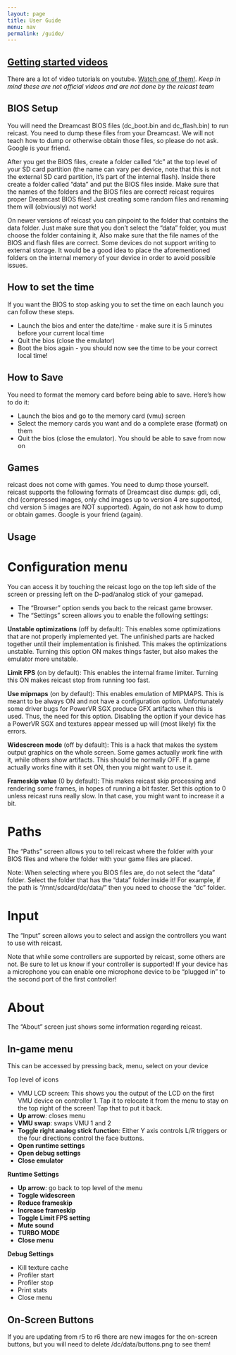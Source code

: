 ```yaml
---
layout: page
title: User Guide
menu: nav
permalink: /guide/
---
```


[Getting started videos](https://www.youtube.com/results?search_query=Setting+up+reicast+android)
---

There are a lot of video tutorials on youtube. [Watch one of them!](https://www.youtube.com/results?search_query=Setting+up+reicast+android). *Keep in mind these are not official videos and are not done by the reicast team*

BIOS Setup
---

You will need the Dreamcast BIOS files (dc_boot.bin and dc_flash.bin) to run reicast. You need to dump these files from your Dreamcast. We will not teach how to dump or otherwise obtain those files, so please do not ask. Google is your friend.

After you get the BIOS files, create a folder called “dc” at the top level of your SD card partition (the name can vary per device, note that this is not the external SD card partition, it’s part of the internal flash). Inside there create a folder called “data” and put the BIOS files inside. Make sure that the names of the folders and the BIOS files are correct! reicast requires proper Dreamcast BIOS files! Just creating some random files and renaming them will (obviously) not work!

On newer versions of reicast you can pinpoint to the folder that contains the data folder. Just make sure that you don’t select the “data” folder, you must choose the folder containing it, Also make sure that the file names of the BIOS and flash files are correct.
Some devices do not support writing to external storage. It would be a good idea to place the aforementioned folders on the internal memory of your device in order to avoid possible issues.


How to set the time
---

If you want the BIOS to stop asking you to set the time on each launch you can follow these steps.

- Launch the bios and enter the date/time - make sure it is 5 minutes before your current local time
- Quit the bios (close the emulator)
- Boot the bios again - you should now see the time to be your correct local time!


How to Save
---

You need to format the memory card before being able to save. Here’s how to do it:

- Launch the bios and go to the memory card (vmu) screen
- Select the memory cards you want and do a complete erase (format) on them
- Quit the bios (close the emulator). You should be able to save from now on


Games
---

reicast does not come with games. You need to dump those yourself. reicast supports the following formats of Dreamcast disc dumps: gdi, cdi, chd (compressed images, only chd images up to version 4 are supported, chd version 5 images are NOT supported). Again, do not ask how to dump or obtain games. Google is your friend (again).

Usage
---

Configuration menu
===

You can access it by touching the reicast logo on the top left side of the screen or pressing left on the D-pad/analog stick of your gamepad.

- The “Browser” option sends you back to the reicast game browser.
- The “Settings” screen allows you to enable the following settings:


**Unstable optimizations** (off by default): This enables some optimizations that are not properly implemented yet. The unfinished parts are hacked together until their implementation is finished. This makes the optimizations unstable.
Turning this option ON makes things faster, but also makes the emulator more unstable.


**Limit FPS** (on by default): This enables the internal frame limiter.
Turning this ON makes reicast stop from running too fast.


**Use mipmaps** (on by default): This enables emulation of MIPMAPS. This is meant to be always ON and not have a configuration option. Unfortunately some driver bugs for PowerVR SGX produce GFX artifacts when this is used. Thus, the need for this option.
Disabling the option if your device has a PowerVR SGX and textures appear messed up will (most likely) fix the errors.


**Widescreen mode** (off by default): This is a hack that makes the system output graphics on the whole screen. Some games actually work fine with it, while others show artifacts.
This should be normally OFF. If a game actually works fine with it set ON, then you might want to use it.


**Frameskip value** (0 by default): This makes reicast skip processing and rendering some frames, in hopes of running a bit faster.
Set this option to 0 unless reicast runs really slow. In that case, you might want to increase it a bit.

Paths
===

The “Paths” screen allows you to tell reicast where the folder with your BIOS files and where the folder with your game files are placed.

Note: When selecting where you BIOS files are, do not select the “data” folder. Select the folder that has the “data” folder inside it!
For example, if the path is “/mnt/sdcard/dc/data/” then you need to choose the “dc” folder.

Input
===

The “Input” screen allows you to select and assign the controllers you want to use with reicast.

Note that while some controllers are supported by reicast, some others are not. Be sure to let us know if your controller is supported!
If your device has a microphone you can enable one microphone device to be “plugged in” to the second port of the first controller!

About
===
The “About” screen just shows some information regarding reicast.

In-game menu
---

This can be accessed by pressing back, menu, select on your device

Top level of icons

- VMU LCD screen: This shows you the output of the LCD on the first VMU device on controller 1. Tap it to relocate it from the menu to stay on the top right of the screen! Tap that to put it back.
- **Up arrow**: closes menu
- **VMU swap**: swaps VMU 1 and 2
- **Toggle right analog stick function**: Either Y axis controls L/R triggers or the four directions control the face buttons.
- **Open runtime settings**
- **Open debug settings**
- **Close emulator**

**Runtime Settings**

- **Up arrow**: go back to top level of the menu
- **Toggle widescreen**
- **Reduce frameskip**
- **Increase frameskip**
- **Toggle Limit FPS setting**
- **Mute sound**
- **TURBO MODE**
- **Close menu**

**Debug Settings**

- Kill texture cache
- Profiler start
- Profiler stop
- Print stats
- Close menu

On-Screen Buttons
---

If you are updating from r5 to r6 there are new images for the on-screen buttons, but you will need to delete /dc/data/buttons.png to see them!